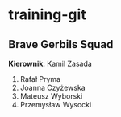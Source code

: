 # training-git


## Brave Gerbils Squad

**Kierownik**: Kamil Zasada

  1. Rafał Pryma 
  2. Joanna Czyżewska
  3. Mateusz Wyborski
  4. Przemysław Wysocki

